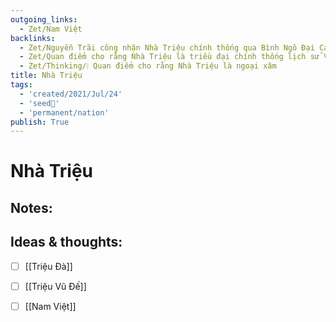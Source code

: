 ```yaml
---
outgoing_links:
  - Zet/Nam Việt
backlinks:
  - Zet/Nguyễn Trãi công nhận Nhà Triệu chính thống qua Bình Ngô Đại Cáo
  - Zet/Quan điểm cho rằng Nhà Triệu là triều đại chính thống lịch sử VN
  - Zet/Thinking/❕ Quan điểm cho rằng Nhà Triệu là ngoại xâm
title: Nhà Triệu
tags:
  - 'created/2021/Jul/24'
  - 'seed🥜'
  - 'permanent/nation'
publish: True
---
```

# Nhà Triệu

## Notes:


## Ideas & thoughts:
- [ ] [[Triệu Đà]]
- [ ] [[Triệu Vũ Đế]]
- [ ] [[Nam Việt]]

